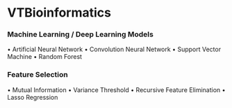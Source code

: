# VTBioinformatics
### Machine Learning / Deep Learning Models
• Artificial Neural Network
• Convolution Neural Network
• Support Vector Machine
• Random Forest

### Feature Selection
• Mutual Information
• Variance Threshold 
• Recursive Feature Elimination
• Lasso Regression
